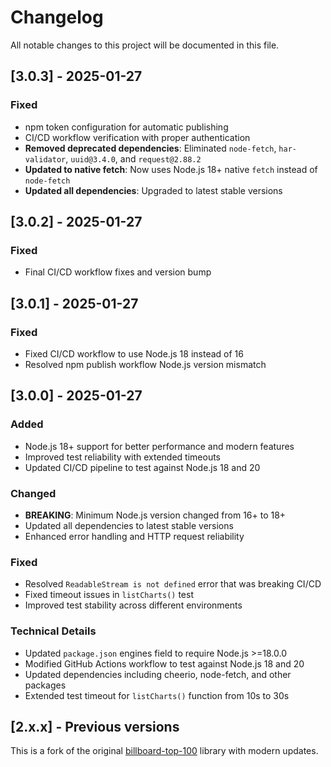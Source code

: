 # Changelog

All notable changes to this project will be documented in this file.

## [3.0.3] - 2025-01-27

### Fixed
- npm token configuration for automatic publishing
- CI/CD workflow verification with proper authentication
- **Removed deprecated dependencies**: Eliminated `node-fetch`, `har-validator`, `uuid@3.4.0`, and `request@2.88.2`
- **Updated to native fetch**: Now uses Node.js 18+ native `fetch` instead of `node-fetch`
- **Updated all dependencies**: Upgraded to latest stable versions

## [3.0.2] - 2025-01-27

### Fixed
- Final CI/CD workflow fixes and version bump

## [3.0.1] - 2025-01-27

### Fixed
- Fixed CI/CD workflow to use Node.js 18 instead of 16
- Resolved npm publish workflow Node.js version mismatch

## [3.0.0] - 2025-01-27

### Added
- Node.js 18+ support for better performance and modern features
- Improved test reliability with extended timeouts
- Updated CI/CD pipeline to test against Node.js 18 and 20

### Changed
- **BREAKING**: Minimum Node.js version changed from 16+ to 18+
- Updated all dependencies to latest stable versions
- Enhanced error handling and HTTP request reliability

### Fixed
- Resolved `ReadableStream is not defined` error that was breaking CI/CD
- Fixed timeout issues in `listCharts()` test
- Improved test stability across different environments

### Technical Details
- Updated `package.json` engines field to require Node.js >=18.0.0
- Modified GitHub Actions workflow to test against Node.js 18 and 20
- Updated dependencies including cheerio, node-fetch, and other packages
- Extended test timeout for `listCharts()` function from 10s to 30s

## [2.x.x] - Previous versions

This is a fork of the original [billboard-top-100](https://github.com/darthbatman/billboard-top-100) library with modern updates. 